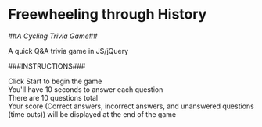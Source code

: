 # Freewheeling through History
##*A Cycling Trivia Game*##

A quick Q&amp;A trivia game in JS/jQuery

###INSTRUCTIONS###

Click Start to begin the game  
You'll have 10 seconds to answer each question  
There are 10 questions total  
Your score (Correct answers, incorrect answers, and unanswered questions (time outs)) will be displayed at the end of the game  
